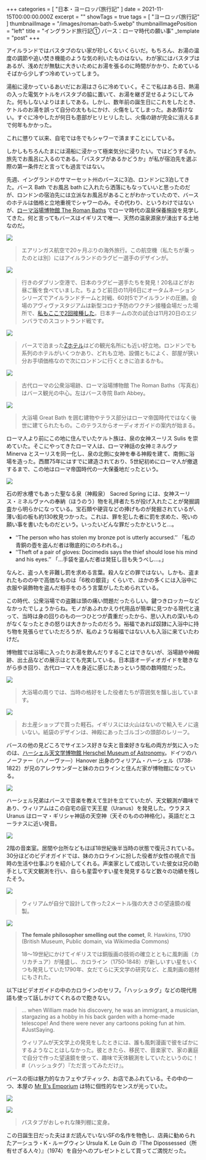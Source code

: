 +++
categories = [ "日本・ヨーロッパ旅行記" ]
date = 2021-11-15T00:00:00.000Z
excerpt = ""
showTags = true
tags = [ "ヨーロッパ旅行記" ]
thumbnailImage = "/images/roman-bath-5.webp"
thumbnailImagePosition = "left"
title = "イングランド旅行記① バース：ローマ時代の願い事"
_template = "post"
+++

アイルランドではバスタブのない家が珍しくないくらいだ。もちろん、お湯の温度の調節や追い焚き機能のような気の利いたものはない。わが家にはバスタブはあるが、浅めだが無駄に大きいためにお湯を張るのに時間がかかり、ためているそばから少しずつ冷めていってしまう。

<!--more-->

湯船に浸かっているあいだにお湯はさらに冷めていく。そこで私はある日、熱湯の入った電気ケトルをバスタブの脇に置いて、お湯を継ぎ足せるようにしてみた。何もしないよりはましである。しかし、数年前の誕生日にこれをしたとき、ケトルのお湯を誤って自分の太ももにかけ、火傷をしてしまった。ああ情けない。すぐに冷やしたが何日も患部がヒリヒリしたし、火傷の跡が完全に消えるまで何年もかかった。

これに懲りて以来、自宅では冬でもシャワーで済ますことにしている。

しかしもちろんたまには湯船に浸かって極楽気分に浸りたい。ではどうするか。旅先でお風呂に入るのである。「バスタブがあるかどうか」が私が宿泊先を選ぶ際の第一条件だと言っても過言ではない。

先週、イングランドのサマーセット州のバースに3泊、ロンドンに3泊してきた。バース Bath でお風呂 bath に入れたら洒落にもなっていいと思ったのだが、ロンドンの宿泊先には立派なお風呂があることがわかっていたので、バースのホテルは価格と立地重視でシャワーのみ。その代わり、というわけではないが、[ローマ浴場博物館 The Roman Baths](https://www.romanbaths.co.uk/) でローマ時代の温泉保養施設を見学してきた。何と言ってもバースはイギリスで唯一、天然の温泉源泉が湧出する土地なのだ。

![](/images/aerlingus-rugby.webp)

> エアリンガス航空で20ヶ月ぶりの海外旅行。この航空機（私たちが乗ったのとは別）にはアイルランドのラグビー選手のデザインが。

![](/images/japanese-rugby-team.webp)

> 行きのダブリン空港で、日本のラグビー選手たちを発見！20名ほどがお昼ご飯を食べていました。ちょうど前日の11月6日にオータムネーションシリーズでアイルランドチームと対戦、60対5でアイルランドの圧勝。会場のアヴィヴァスタジアムは新型コロナ予防のワクチン接種会場だった場所で、[私もここで2回接種した](https://www.riastra.com/2021/06/%E4%B8%80%E5%9B%9E%E7%9B%AE%E3%81%AE%E3%83%AF%E3%82%AF%E3%83%81%E3%83%B3%E6%8E%A5%E7%A8%AE%E3%82%92%E3%81%97%E3%81%A6%E3%81%8D%E3%81%9F/)。日本チームの次の試合は11月20日のエジンバラでのスコットランド戦です。

![](/images/z-hotel.webp)

> バースで泊まった[Zホテル](https://www.thezhotels.com/)はどの観光名所にも近い好立地。ロンドンでも系列のホテルがいくつかあり、どれも立地、設備ともによく、部屋が狭い分お手頃価格なので次にロンドンに行くときに泊まるかも。

![](/images/roman-bath.webp)

> 古代ローマの公衆浴場跡、ローマ浴場博物館 The Roman Baths（写真右）はバース観光の中心。左はバース寺院 Bath Abbey。

![](/images/roman-bath-5.webp)

> 大浴場 Great Bath を囲む建物やテラス部分はローマ帝国時代ではなく後世に建てられたもの。このテラスからオーディオガイドの案内が始まる。

ローマ人より前にこの地に住んでいたケルト族は、泉の女神スーリス Sulis を崇めていた。そこにやってきたローマ人は、ローマ神話の女神ミネルヴァ Minerva とスーリスを同一化し、泉の北側に女神を奉る神殿を建て、南側に浴場を造った。西暦75年にはすでに建造されており、5世紀初めにローマ人が撤退するまで、この地はローマ帝国時代の一大保養地だったという。

![](/images/roman-bath-4.webp)

石の貯水槽でもあった聖なる泉（神殿泉） Sacred Spring には、女神スーリス・ミネルヴァへの奉納（ほうのう）物を礼拝者たちが投げ入れたことが発掘調査から明らかになっている。宝石類や硬貨などの捧げものが発掘されているが、薄い鉛の板も約130枚見つかった。これは、罪を犯した者に罰を求めた、呪いの願い事を書いたものだという。いったいどんな罪だったかというと...。

* ‘‘The person who has stolen my bronze pot is utterly accursed.’’ 「私の青銅の壺を盗んだ者は徹底的にのろわれる。」
* ‘‘Theft of a pair of gloves: Docimedis says the thief should lose his mind and his eyes.’’ 「...手袋を盗んだ者は発狂し目も失うべし…。」

なんと、盗っ人を非難し罰を求める言葉。殺人などの罪ではない。しかも、盗まれたものの中で高価なものは「6枚の銀貨」くらいで、ほかの多くには入浴中に衣服や装飾物を盗んだ相手をのろう言葉がしたためられている。

この時代、公衆浴場での盗難は頭の痛い問題だったらしい。鍵つきロッカーなどなかったでしょうからね。モノがあふれかえり代用品が簡単に見つかる現代と違って、当時は身の回りのもの一つひとつが貴重だったから、思い入れの深いものがなくなったときの怒りは大きかったのだろう。裕福であれば奴隷に入浴中に持ち物を見張らせていただろうが、私のような裕福ではない人も入浴に来ていたわけだ。

博物館では浴場に入ったりお湯を飲んだりすることはできないが、浴場跡や神殿跡、出土品などの展示はとても充実している。日本語オーディオガイドを聴きながら歩き回り、古代ローマ人を身近に感じたあっという間の数時間だった。

![](/images/roman-bath-3.webp)

> 大浴場の周りでは、当時の格好をした役者たちが雰囲気を醸し出しています。

![](/images/roman-bath-omiyage.webp)

> お土産ショップで買った軽石。イギリスには火山はないので輸入モノに違いない。紙袋のデザインは、神殿にあったゴルゴンの頭部のレリーフ。

バースの他の見どころでサイエンス好きな夫と音楽好きな私の両方が気に入ったのは、[ハーシェル天文学博物館 Herschel Museum of Astronomy](https://herschelmuseum.org.uk/)。ドイツのハノーファー（ハノーヴァ―）Hanover 出身のウィリアム・ハーシェル（1738‐1822）が兄のアレクサンダーと妹のカロラインと住んだ家が博物館になっている。

![](/images/herschel-museum-2.webp)

ハーシェル兄弟はバースで音楽を教えて生計を立てていたが、天文観測が趣味であり、ウィリアムはこの自宅の庭で天王星（Uranus）を発見した。ウラヌス Uranus はローマ・ギリシャ神話の天空神（天そのものの神格化）。英語だとユーラナスに近い発音。

![](/images/herschel-museum-1.webp)

2階の音楽室。居間や台所などもほぼ18世紀後半当時の状態で復元されている。30分ほどのビデオガイドでは、妹のカロラインに扮した役者が女性の視点で当時の生活や仕事ぶりを紹介してくれる。声楽家として成功していた彼女は兄の助手として天文観測を行い、自らも星雲やすい星を発見するなど数々の功績を残したそう。

![](/images/herschel-museum-3.webp)

> ウィリアムが自分で設計して作った2メートル強の大きさの望遠鏡の複製。

![](/images/the_female_philosopher-_smelling_out_the_comet.webp)

> **The female philosopher smelling out the comet**, R. Hawkins, 1790 (British Museum, Public domain, via Wikimedia Commons)
>
> 18～19世紀にかけてイギリスでは銅版画の技術の確立とともに風刺画（カリカチュア）が隆盛し、カロライン（1750‐1848）が新しいすい星をいくつも発見していた1790年、女だてらに天文学の研究など、と風刺画の題材にもされた。

以下はビデオガイドの中のカロラインのセリフ。「ハッシュタグ」などの現代用語も使って話しかけてくれるので飽きない。

> ... when William made his discovery, he was an immigrant, a musician, stargazing as a hobby in his back garden with a home-made telescope! And there were never any cartoons poking fun at him. #JustSaying.
>
> ウィリアムが天文学上の発見をしたときには、誰も風刺漫画で彼をばかにするようなことはしなかった。彼ときたら、移民で、音楽家で、家の裏庭で自分で作った望遠鏡を使って、趣味で天体観測をしていたというのに！#（ハッシュタグ）『ただ言ってみただけ』。

バースの街は魅力的なカフェやブティック、お店であふれている。その中の一つ、本屋の [Mr B's Emporium](https://mrbsemporium.com/) は特に個性的なセンスが光っていた。

![](/images/mr-b-emporium-2.webp)

![](/images/mr-b-emporium-1.webp)

> バスタブがおしゃれな陳列棚に変身。

この日誕生日だった夫はまだ読んでいないSFの名作を物色し、店員に勧められたアーシュラ・K・ル＝グウィン Ursula K. Le Guin の『The Dipossessed（所有せざる人々）』（1974）を自分へのプレゼントとして買ってご満悦だった。

